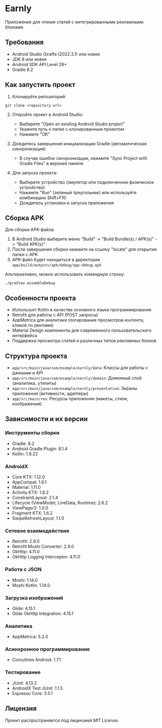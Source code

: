 # Earnly

Приложение для чтения статей с интегрированными рекламными блоками.

## Требования

- Android Studio Giraffe (2022.3.1) или новее
- JDK 8 или новее
- Android SDK API Level 28+
- Gradle 8.2

## Как запустить проект

1. Клонируйте репозиторий:
```
git clone <repository-url>
```

2. Откройте проект в Android Studio:
   - Выберите "Open an existing Android Studio project"
   - Укажите путь к папке с клонированным проектом
   - Нажмите "OK"

3. Дождитесь завершения инициализации Gradle (автоматическая синхронизация)
   - В случае ошибок синхронизации, нажмите "Sync Project with Gradle Files" в верхней панели

4. Для запуска проекта:
   - Выберите устройство (эмулятор или подключенное физическое устройство)
   - Нажмите "Run" (зеленый треугольник) или используйте комбинацию Shift+F10
   - Дождитесь установки и запуска приложения

## Сборка APK

Для сборки APK-файла:

1. В Android Studio выберите меню "Build" -> "Build Bundle(s) / APK(s)" -> "Build APK(s)"
2. После завершения сборки нажмите на ссылку "locate" для открытия папки с APK
3. APK-файл будет находиться в директории `app/build/outputs/apk/debug/app-debug.apk`

Альтернативно, можно использовать командную строку:
```
./gradlew assembleDebug
```

## Особенности проекта

- Использует Kotlin в качестве основного языка программирования
- Retrofit для работы с API (POST запросы)
- AppMetrica для аналитики (логирование просмотров контента, кликов по рекламе)
- Material Design компоненты для современного пользовательского интерфейса
- Поддержка просмотра статей и различных типов рекламных блоков

## Структура проекта

- `app/src/main/java/com/example/earnly/data`: Классы для работы с данными и API
- `app/src/main/java/com/example/earnly/domain`: Доменный слой (аналитика, утилиты)
- `app/src/main/java/com/example/earnly/presentation`: Экраны приложения (активности, адаптеры)
- `app/src/main/res`: Ресурсы приложения (макеты, стили, изображения)

## Зависимости и их версии

### Инструменты сборки
- Gradle: 8.2
- Android Gradle Plugin: 8.1.4
- Kotlin: 1.9.22

### AndroidX
- Core KTX: 1.12.0
- AppCompat: 1.6.1
- Material: 1.11.0
- Activity KTX: 1.8.2
- ConstraintLayout: 2.1.4
- Lifecycle (ViewModel, LiveData, Runtime): 2.6.2
- ViewPager2: 1.0.0
- Fragment KTX: 1.6.2
- SwipeRefreshLayout: 1.1.0

### Сетевое взаимодействие
- Retrofit: 2.9.0
- Retrofit Moshi Converter: 2.9.0
- OkHttp: 4.11.0
- OkHttp Logging Interceptor: 4.11.0

### Работа с JSON
- Moshi: 1.14.0
- Moshi Kotlin: 1.14.0

### Загрузка изображений
- Glide: 4.15.1
- Glide OkHttp Integration: 4.15.1

### Аналитика
- AppMetrica: 5.2.0

### Асинхронное программирование
- Coroutines Android: 1.7.1

### Тестирование
- JUnit: 4.13.2
- AndroidX Test JUnit: 1.1.5
- Espresso Core: 3.5.1

## Лицензия

Проект распространяется под лицензией MIT License. 
